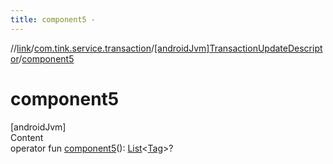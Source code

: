 ```yaml
---
title: component5 -
---
```

//[link](../../index.md)/[com.tink.service.transaction](../index.md)/[[androidJvm]TransactionUpdateDescriptor](index.md)/[component5](component5.md)



# component5  
[androidJvm]  
Content  
operator fun [component5](component5.md)(): [List](https://kotlinlang.org/api/latest/jvm/stdlib/kotlin.collections/-list/index.html)<[Tag](../../com.tink.model.transaction/[android-jvm]-tag/index.md)>?  



